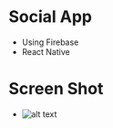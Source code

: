 # Social App
- Using Firebase 
- React Native 
# Screen Shot
- ![alt text](https://upload.wikimedia.org/wikipedia/vi/5/5e/Itachi_Akatsuki.png)
